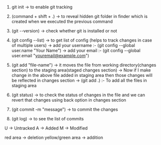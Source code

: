 1. git init -> to enable git tracking

2. (command + shift + .) -> to reveal hidden git folder in finder which is created when we executed the previous command

3. (git --version) -> check whether git is installed or not

4. (git config --list) -> to get list of config (helps to track changes in case of multiple users)
    -> add your username :- (git config --global user.name "Your Name")
    -> add your email :- (git config --global user.email "youremail@example.com")

5. (git add "file-name") -> it moves the file from working directory(changes section) to the staging area(staged changes section)
    -> Now if I make change in the above file added in staging area then those changes will be reflected in changes section
    -> (git add .) :- To add all the files in staging area

6. (git status) -> to check the status of changes in the file and we can revert that changes using back option in changes section

7. (git commit -m "message") -> to commit the changes

8. (git log) -> to see the list of commits






U -> Untracked
A -> Added
M -> Modified

red area -> deletion
yellow/green area -> addition